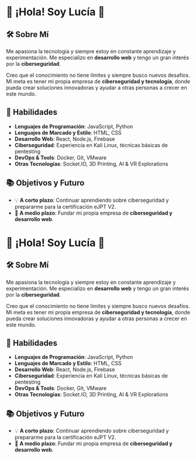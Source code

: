 # 👋 ¡Hola! Soy Lucía 🚀

## 🛠 Sobre Mí
Me apasiona la tecnología y siempre estoy en constante aprendizaje y experimentación. Me especializo en **desarrollo web** y tengo un gran interés por la **ciberseguridad**.

Creo que el conocimiento no tiene límites y siempre busco nuevos desafíos. Mi meta es tener mi propia empresa de **ciberseguridad y tecnología**, donde pueda crear soluciones innovadoras y ayudar a otras personas a crecer en este mundo.

## 🚀 Habilidades
- **Lenguajes de Programación**: JavaScript, Python
- **Lenguajes de Marcado y Estilo**: HTML, CSS
- **Desarrollo Web**: React, Node.js, Firebase
- **Ciberseguridad**: Experiencia en Kali Linux, técnicas básicas de pentesting
- **DevOps & Tools**: Docker, Git, VMware
- **Otras Tecnologías**: Socket.IO, 3D Printing, AI & VR Explorations

## 📚 Objetivos y Futuro
- 💡 **A corto plazo**: Continuar aprendiendo sobre ciberseguridad y prepararme para la certificación eJPT V2.
- 🏢 **A medio plazo**: Fundar mi propia empresa de **ciberseguridad y desarrollo web**.


# 👋 ¡Hola! Soy Lucía 🚀

## 🛠 Sobre Mí
Me apasiona la tecnología y siempre estoy en constante aprendizaje y experimentación. Me especializo en **desarrollo web** y tengo un gran interés por la **ciberseguridad**.

Creo que el conocimiento no tiene límites y siempre busco nuevos desafíos. Mi meta es tener mi propia empresa de **ciberseguridad y tecnología**, donde pueda crear soluciones innovadoras y ayudar a otras personas a crecer en este mundo.

## 🚀 Habilidades
- **Lenguajes de Programación**: JavaScript, Python
- **Lenguajes de Marcado y Estilo**: HTML, CSS
- **Desarrollo Web**: React, Node.js, Firebase
- **Ciberseguridad**: Experiencia en Kali Linux, técnicas básicas de pentesting
- **DevOps & Tools**: Docker, Git, VMware
- **Otras Tecnologías**: Socket.IO, 3D Printing, AI & VR Explorations

## 📚 Objetivos y Futuro
- 💡 **A corto plazo**: Continuar aprendiendo sobre ciberseguridad y prepararme para la certificación eJPT V2.
- 🏢 **A medio plazo**: Fundar mi propia empresa de **ciberseguridad y desarrollo web**.

